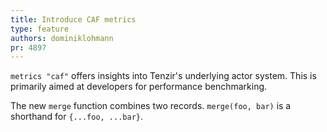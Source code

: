 ```yaml
---
title: Introduce CAF metrics
type: feature
authors: dominiklohmann
pr: 4897
---
```


`metrics "caf"` offers insights into Tenzir's underlying actor system. This is
primarily aimed at developers for performance benchmarking.

The new `merge` function combines two records. `merge(foo, bar)` is a shorthand
for `{...foo, ...bar}`.
